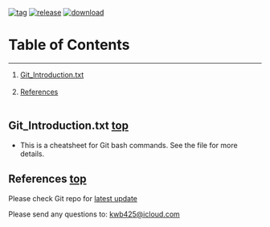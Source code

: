 [![tag][a]][1]
[![release][b]][2]
[![download][c]][3]
# Table of Contents <a name="anchor_main"></a>
---
1. [Git\_Introduction.txt](#anchor_1) <br></br>
2. [References](#anchor_ref) <br></br>

## Git\_Introduction.txt <a name="anchor_1"></a> [top](#anchor_main)
* This is a cheatsheet for Git bash commands. See the file for more details.

## References <a name="anchor_ref"></a> [top](#anchor_main)
Please check Git repo for [latest update][4]

Please send any questions to: <kwb425@icloud.com>

<!--Links to addresses, reference Markdowns-->
[1]: https://github.com/kwb425/Git_Introduction_TextEdit/tags
[2]: https://github.com/kwb425/Git_Introduction_TextEdit/releases
[3]: https://github.com/kwb425/Git_Introduction_TextEdit/releases
[4]: https://github.com/kwb425/Git_Introduction_TextEdit
<!--Links to images, reference Markdowns-->
[a]: https://img.shields.io/badge/Tag-v1.3-red.svg?style=plastic
[b]: https://img.shields.io/badge/Release-v1.3-green.svg?style=plastic
[c]: https://img.shields.io/badge/Download-Click-blue.svg?style=plastic